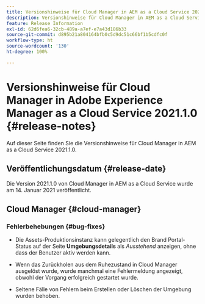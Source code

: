```yaml
---
title: Versionshinweise für Cloud Manager in AEM as a Cloud Service 2021.1.0
description: Versionshinweise für Cloud Manager in AEM as a Cloud Service 2021.1.0
feature: Release Information
exl-id: 62d6fea6-32cb-489a-a7ef-e7a43d186b33
source-git-commit: d895b21a804164bfb0c5d9dc51c66bf1b5cdfc0f
workflow-type: ht
source-wordcount: '130'
ht-degree: 100%

---
```


# Versionshinweise für Cloud Manager in Adobe Experience Manager as a Cloud Service 2021.1.0 {#release-notes}

Auf dieser Seite finden Sie die Versionshinweise für Cloud Manager in AEM as a Cloud Service 2021.1.0.

## Veröffentlichungsdatum {#release-date}

Die Version 2021.1.0 von Cloud Manager in AEM as a Cloud Service wurde am 14. Januar 2021 veröffentlicht.

## Cloud Manager {#cloud-manager}

### Fehlerbehebungen  {#bug-fixes}

* Die Assets-Produktionsinstanz kann gelegentlich den Brand Portal-Status auf der Seite **Umgebungsdetails** als *Ausstehend* anzeigen, ohne dass der Benutzer aktiv werden kann.

* Wenn das Zurückholen aus dem Ruhezustand in Cloud Manager ausgelöst wurde, wurde manchmal eine Fehlermeldung angezeigt, obwohl der Vorgang erfolgreich gestartet wurde.

* Seltene Fälle von Fehlern beim Erstellen oder Löschen der Umgebung wurden behoben.
